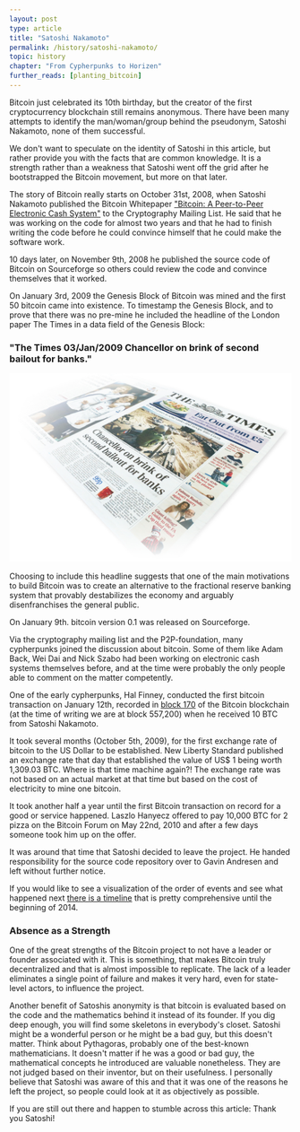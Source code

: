 ```yaml
---
layout: post
type: article
title: "Satoshi Nakamoto"
permalink: /history/satoshi-nakamoto/
topic: history
chapter: "From Cypherpunks to Horizen"
further_reads: [planting_bitcoin]
---
```


Bitcoin just celebrated its 10th birthday, but the creator of the first cryptocurrency blockchain still remains anonymous. There have been many attempts to identify the man/woman/group behind the pseudonym, Satoshi Nakamoto, none of them successful.

We don't want to speculate on the identity of Satoshi in this article, but rather provide you with the facts that are common knowledge. It is a strength rather than a weakness that Satoshi went off the grid after he bootstrapped the Bitcoin movement, but more on that later.

The story of Bitcoin really starts on October 31st, 2008, when Satoshi Nakamoto published the Bitcoin Whitepaper ["Bitcoin: A Peer-to-Peer Electronic Cash System"](https://bitcoin.org/bitcoin.pdf) to the Cryptography Mailing List. He said that he was working on the code for almost two years and that he had to finish writing the code before he could convince himself that he could make the software work.

10 days later, on November 9th, 2008 he published the source code of Bitcoin on Sourceforge so others could review the code and convince themselves that it worked.

On January 3rd, 2009 the Genesis Block of Bitcoin was mined and the first 50 bitcoin came into existence. To timestamp the Genesis Block, and to prove that there was no pre-mine he included the headline of the London paper The Times in a data field of the Genesis Block:

<h3 class="text-center font-italic">"The Times 03/Jan/2009 Chancellor on brink of second bailout for banks."</h3>

![chancellor](/assets/post_files/history/satoshi-nakamoto/chancellor2.jpg)

Choosing to include this headline suggests that one of the main motivations to build Bitcoin was to create an alternative to the fractional reserve banking system that provably destabilizes the economy and arguably disenfranchises the general public.

On January 9th. bitcoin version 0.1 was released on Sourceforge.

Via the cryptography mailing list and the P2P-foundation, many cypherpunks joined the discussion about bitcoin. Some of them like Adam Back, Wei Dai and Nick Szabo had been working on electronic cash systems themselves before, and at the time were probably the only people able to comment on the matter competently. 

One of the early cypherpunks, Hal Finney, conducted the first bitcoin transaction on January 12th, recorded in [block 170](https://blockexplorer.com/block/00000000d1145790a8694403d4063f323d499e655c83426834d4ce2f8dd4a2ee) of the Bitcoin blockchain (at the time of writing we are at block 557,200) when he received 10 BTC from Satoshi Nakamoto.

It took several months (October 5th, 2009), for the first exchange rate of bitcoin to the US Dollar to be established. New Liberty Standard published an exchange rate that day that established the value of US$ 1 being worth 1,309.03 BTC. Where is that time machine again?! The exchange rate was not based on an actual market at that time but based on the cost of electricity to mine one bitcoin.

It took another half a year until the first Bitcoin transaction on record for a good or service happened. Laszlo Hanyecz offered to pay 10,000 BTC for 2 pizza on the Bitcoin Forum on May 22nd, 2010 and after a few days someone took him up on the offer. 

It was around that time that Satoshi decided to leave the project. He handed responsibility for the source code repository over to Gavin Andresen and left without further notice.

If you would like to see a visualization of the order of events and see what happened next [there is a timeline](http://historyofbitcoin.org/) that is pretty comprehensive until the beginning of 2014.

### Absence as a Strength

One of the great strengths of the Bitcoin project to not have a leader or founder associated with it. This is something, that makes Bitcoin truly decentralized and that is almost impossible to replicate. The lack of a leader eliminates a single point of failure and makes it very hard, even for state-level actors, to influence the project.

Another benefit of Satoshis anonymity is that bitcoin is evaluated based on the code and the mathematics behind it instead of its founder. If you dig deep enough, you will find some skeletons in everybody's closet. Satoshi might be a wonderful person or he might be a bad guy, but this doesn't matter. Think about Pythagoras, probably one of the best-known mathematicians. It doesn't matter if he was a good or bad guy, the mathematical concepts he introduced are valuable nonetheless. They are not judged based on their inventor, but on their usefulness. I personally believe that Satoshi was aware of this and that it was one of the reasons he left the project, so people could look at it as objectively as possible.

If you are still out there and happen to stumble across this article: Thank you Satoshi!

